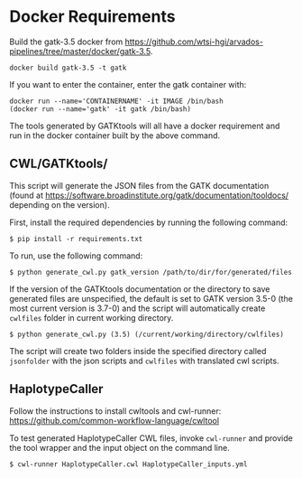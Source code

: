# Docker Requirements

Build the gatk-3.5 docker from https://github.com/wtsi-hgi/arvados-pipelines/tree/master/docker/gatk-3.5.
```
docker build gatk-3.5 -t gatk
```
If you want to enter the container, enter the gatk container with: 
``` 
docker run --name='CONTAINERNAME' -it IMAGE /bin/bash 
(docker run --name='gatk' -it gatk /bin/bash)
```

The tools generated by GATKtools will all have a docker requirement and run in the docker container built by the above command.

## CWL/GATKtools/

This script will generate the JSON files from the GATK documentation (found at https://software.broadinstitute.org/gatk/documentation/tooldocs/ depending on the version).

First, install the required dependencies by running the following command:
```
$ pip install -r requirements.txt
```

To run, use the following command:
```
$ python generate_cwl.py gatk_version /path/to/dir/for/generated/files
```
If the version of the GATKtools documentation or the directory to save generated files are unspecified, 
the default is set to GATK version 3.5-0 (the most current version is 3.7-0) and the script will automatically create `cwlfiles` folder in current working directory.
```
$ python generate_cwl.py (3.5) (/current/working/directory/cwlfiles)
```

The script will create two folders inside the specified directory called `jsonfolder` with the json scripts and `cwlfiles` with translated cwl scripts.


## HaplotypeCaller

Follow the instructions to install cwltools and cwl-runner: https://github.com/common-workflow-language/cwltool

To test generated HaplotypeCaller CWL files, invoke ```cwl-runner``` and provide the tool wrapper and the input object on the command line.
```
$ cwl-runner HaplotypeCaller.cwl HaplotypeCaller_inputs.yml
```

